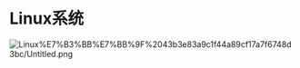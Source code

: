 # Linux系统

![Linux%E7%B3%BB%E7%BB%9F%2043b3e83a9c1f44a89cf17a7f6748d3bc/Untitled.png](Linux%E7%B3%BB%E7%BB%9F%2043b3e83a9c1f44a89cf17a7f6748d3bc/Untitled.png)